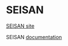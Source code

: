 # SEISAN


[SEISAN site](http://seisan.info)

SEISAN [documentation](https://seis.geus.net/software/seisan/seisan.html)

